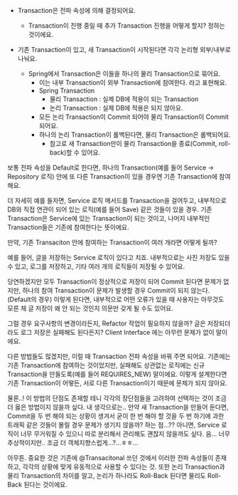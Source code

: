 - Transaction은 전파 속성에 의해 결정되어요.
  - Transaction이 진행 중일 때 추가 Transaction 진행을 어떻게 할지? 정하는 것이에요.

- 기존 Transaction이 있고, 새 Transaction이 시작된다면 각각 논리형 외부/내부로 나눠요.
  - Spring에서 Transaction은 이들을 하나의 물리 Transaction으로 묶어요.
    - 이는 내부 Transaction이 외부 Transaction에 참여한다. 라고 표현해요.
    - Spring Transaction
      - 물리 Transaction : 실제 DB에 적용이 되는 Transaction
      - 논리 Transaction : 실제 DB에 적용은 되지 않아요.
    - 모든 논리 Transaction이 Commit 되어야 물리 Transaction이 Commit 되어요.
    - 하나의 논리 Transaction이 롤백된다면, 물리 Transaction은 롤백되어요.
      - 참고로 새 Transaction만이 물리 Transaction을 종료(Commit, roll-back)할 수 있어요.

보통 전파 속성을 Default로 한다면, 하나의 Transaction(예를 들어 Service -> Repository 로직) 안에 또 다른 Transaction이 있을 경우엔 기존 Transaction에 참여해요.

더 자세히 예를 들자면, Service 로직 메서드를 Transaction을 걸어두고, 내부적으로 DB와 직접 연관이 되어 있는 로직(예를 들어 Save) 같은 것들이 있을 경우. 기존 Transaction은 Service에 있는 Transaction이 되는 것이고, 나머지 내부적인 Transaction들은 기존에 참여한다는 뜻이에요.

만약, 기존 Transaciton 안에 참여하는 Transaction이 여러 개라면 어떻게 될까?

예를 들어, 글을 저장하는 Service 로직이 있다고 치죠. 내부적으로는 사진 저장도 있을 수 있고, 로그를 저장하고, 기타 여러 개의 로직들이 저장될 수 있어요.

당연하겠지만 모두 Transaction이 정상적으로 저장이 되어 Commit 된다면 문제가 없지만, 하나의 참여 Transaction이 문제가 발생할 경우 Commit이 되지 않는다.(Default의 경우) 이렇게 된다면, 내부적으로 어떤 오류가 있을 때 사용자는 아무것도 모른 체 글 저장이 왜 안 되는 것인지 의문만 갖게 될 수도 있어요.

그럴 경우 요구사항의 변경이라든지, Refactor 작업이 필요하지 않을까? 글은 저장되더라도 로그 저장은 실패해도 된다든지? Client Interface 에는 아무런 문제가 없이 말이에요.

다른 방법들도 많겠지만, 이럴 때 Transaction 전파 속성을 바꿔 주면 되어요. 기존에는 기존 Transaction에 참여하는 것이었지만, 실패해도 상관없는 로직에는 신규 Transaction을 만들도록(예를 들어 REQUIRES_NEW) 말이에요.
이렇게 설계한다면 기존 Transaction이 어떻든, 서로 다른 Transaction이기 때문에 문제가 되지 않아요.

물론..! 이 방법의 단점도 존재할 테니 각각의 장단점들을 고려하여 선택하는 것이 조금 더 옳은 방법이지 않을까 싶다. 내 생각으로는.. 만약 새 Transaction을 만들어 둔다면, Commit을 두 번 해야 되는 상황이 생겨서 굳이 한 번 해야 할 것을 두 번 하기에 과한 트래픽 같은 것들이 몰릴 경우 문제가 생기지 않을까? 하는 점...??
아니면, Service 로직이 너무 무거워질 수 있으니 따로 분리해서 관리해도 괜찮지 않을까도 싶다. 음... 너무 추상적이지만.. 조금 더 객체지향스럽게...?...ㅎㅎ...

아무튼. 중요한 것은 기존에 @Transacitonal 쓰던 것에서 이러한 전파 속성들이 존재하고, 각각의 상황에 맞게 유동적으로 사용할 수 있다는 것. 또한 논리 Transaction과 물리 Transaction의 차이를 알고, 논리가 하나라도 Roll-Back 된다면 물리도 Roll-Back 된다는 것이에요.